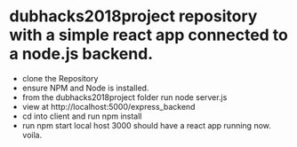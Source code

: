 # dubhacks2018project repository with a simple react app connected to a node.js backend.
- clone the Repository
- ensure NPM and Node is installed. 
- from the dubhacks2018project folder run node server.js
- view at http://localhost:5000/express_backend
- cd into client and run npm install
- run npm start
local host 3000 should have a react app running now. 
voila. 
